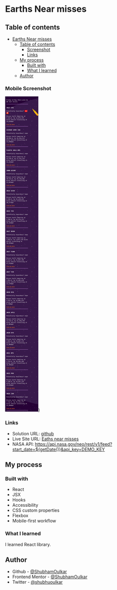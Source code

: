 # Earths Near misses

## Table of contents

- [Earths Near misses]()
  - [Table of contents](#table-of-contents)
    - [Screenshot](#screenshot)
    - [Links](#links)
  - [My process](#my-process)
    - [Built with](#built-with)
    - [What I learned](#what-i-learned)
  - [Author](#author)

### Mobile Screenshot

![](</near-misses-NASA/src/img/frontend-yiim.vercel.app_(Galaxy%20J7%20prime).png>))

### Links

- Solution URL: [github](https://github.com/ShubhamOulkar/frontend/tree/main/near-misses-NASA)
- Live Site URL: [Eaths near misses](https://frontend-yiim-shubhamoulkars-projects.vercel.app/)
- NASA API: https://api.nasa.gov/neo/rest/v1/feed?start_date=${getDate()}&api_key=DEMO_KEY

## My process

### Built with

- React
- JSX
- Hooks
- Accessibility
- CSS custom properties
- Flexbox
- Mobile-first workflow

### What I learned

I learned React library.

## Author

- Github - [@ShubhamOulkar](https://github.com/ShubhamOulkar)
- Frontend Mentor - [@ShubhamOulkar](https://www.frontendmentor.io/profile/ShubhamOulkar)
- Twitter - [@shubhuoulkar](https://twitter.com/shubhuoulkar)
